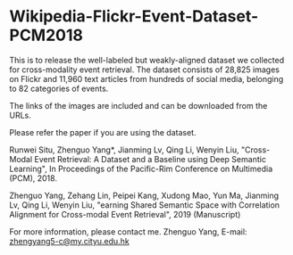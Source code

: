 # Wikipedia-Flickr-Event-Dataset-PCM2018
This is to release the well-labeled but weakly-aligned dataset we collected for cross-modality event retrieval. The dataset consists of 28,825 images on Flickr and 11,960 text articles from hundreds of social media, belonging to 82 categories of events.

The links of the images are included and can be downloaded from the URLs.

Please refer the paper if you are using the dataset.

Runwei Situ, Zhenguo Yang*, Jianming Lv, Qing Li, Wenyin Liu, "Cross-Modal Event Retrieval: A Dataset and a Baseline using Deep Semantic Learning", In Proceedings of the Pacific-Rim Conference on Multimedia (PCM), 2018. 

Zhenguo Yang, Zehang Lin, Peipei Kang, Xudong Mao, Yun Ma, Jianming Lv, Qing Li, Wenyin Liu, "earning Shared Semantic Space with Correlation Alignment for Cross-modal Event Retrieval", 2019 (Manuscript)

For more information, please contact me. Zhenguo Yang, E-mail: zhengyang5-c@my.cityu.edu.hk
